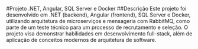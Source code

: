 #Projeto .NET, Angular, SQL Server e Docker
##Descrição
Este projeto foi desenvolvido em .NET (backend), Angular (frontend), SQL Server e Docker, utilizando arquitetura de microserviços e mensageria com RabbitMQ, como parte de um teste técnico para um processo de recrutamento e seleção. O projeto visa demonstrar habilidades em desenvolvimento full-stack, além de aplicação de conceitos modernos de arquitetura de software.
